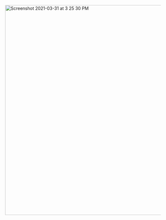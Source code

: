 <img width="681" alt="Screenshot 2021-03-31 at 3 25 30 PM" src="https://user-images.githubusercontent.com/67383465/113128974-04209480-9238-11eb-95e8-87a55511c729.png">
